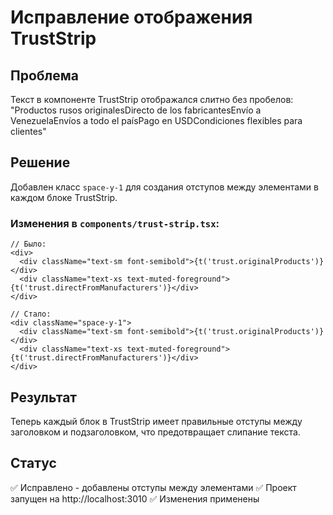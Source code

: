 # Исправление отображения TrustStrip

## Проблема
Текст в компоненте TrustStrip отображался слитно без пробелов:
"Productos rusos originalesDirecto de los fabricantesEnvío a VenezuelaEnvíos a todo el paísPago en USDCondiciones flexibles para clientes"

## Решение
Добавлен класс `space-y-1` для создания отступов между элементами в каждом блоке TrustStrip.

### Изменения в `components/trust-strip.tsx`:
```tsx
// Было:
<div>
  <div className="text-sm font-semibold">{t('trust.originalProducts')}</div>
  <div className="text-xs text-muted-foreground">{t('trust.directFromManufacturers')}</div>
</div>

// Стало:
<div className="space-y-1">
  <div className="text-sm font-semibold">{t('trust.originalProducts')}</div>
  <div className="text-xs text-muted-foreground">{t('trust.directFromManufacturers')}</div>
</div>
```

## Результат
Теперь каждый блок в TrustStrip имеет правильные отступы между заголовком и подзаголовком, что предотвращает слипание текста.

## Статус
✅ Исправлено - добавлены отступы между элементами
✅ Проект запущен на http://localhost:3010
✅ Изменения применены